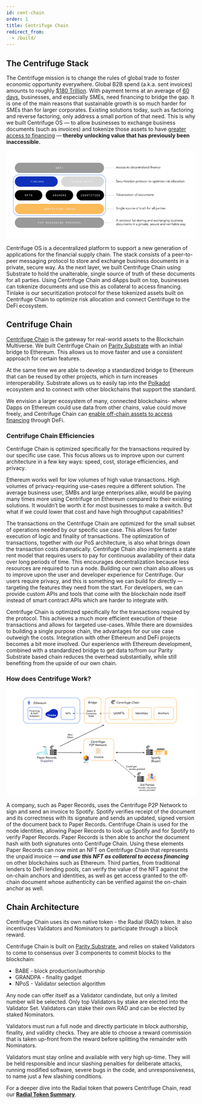 ```yaml
---
id: cent-chain
order: 1
title: Centrifuge Chain
redirect_from:
  - /build/
---
```


## The Centrifuge Stack

The Centrifuge mission is to change the rules of global trade to foster economic opportunity everywhere. Global B2B spend (a.k.a. sent invoices) amounts to roughly [\$180 Trillion](https://www.businesswire.com/news/home/20121017005521/en/Visa-Estimates-109.1-Trillion-Global-Commercial-Spend). With payment terms at an average of [60 days](https://www.statista.com/statistics/474224/average-wait-for-invoice-payment-by-sector-united-kingdom/), businesses, and especially SMEs, need financing to bridge the gap. It is one of the main reasons that sustainable growth is so much harder for SMEs than for larger corporates. Existing solutions today, such as factoring and reverse factoring, only address a small portion of that need. This is why we built Centrifuge OS — to allow businesses to exchange business documents (such as invoices) and tokenize those assets to have [greater access to financing](https://medium.com/centrifuge/centrifuge-tinlake-adding-real-world-assets-to-mcd-68cbcb67e9a4) — **thereby unlocking value that has previously been inaccessible.**

![Cent Stack](./images/cent-stack.png)

Centrifuge OS is a decentralized platform to support a new generation of applications for the financial supply chain. The stack consists of a peer-to-peer messaging protocol to store and exchange business documents in a private, secure way. As the next layer, we built Centrifuge Chain using Substrate to hold the unalterable, single source of truth of these documents for all parties. Using Centrifuge Chain and dApps built on top, businesses can tokenize documents and use this as collateral to access financing. Tinlake is our securitization protocol for these tokenized assets built on Centrifuge Chain to optimize risk allocation and connect Centrifuge to the DeFi ecosystem.

## Centrifuge Chain

[Centrifuge Chain](https://github.com/centrifuge/centrifuge-chain) is the gateway for real-world assets to the Blockchain Multiverse. We built Centrifuge Chain on [Parity Substrate](https://substrate.dev) with an initial bridge to Ethereum. This allows us to move faster and use a consistent approach for certain features.

At the same time we are able to develop a standardized bridge to Ethereum that can be reused by other projects, which in turn increases interoperability. Substrate allows us to easily tap into the [Polkadot](https://polkadot.network) ecosystem and to connect with other blockchains that support the standard.

We envision a larger ecosystem of many, connected blockchains- where Dapps on Ethereum could use data from other chains, value could move freely, and Centrifuge Chain can [enable off-chain assets to access financing](https://medium.com/centrifuge/centrifuge-chain-the-gateway-for-real-world-assets-to-the-blockchain-multiverse-41dd5597ecf1) through DeFi.

### Centrifuge Chain Efficiencies

Centrifuge Chain is optimized specifically for the transactions required by our specific use case. This focus allows us to improve upon our current architecture in a few key ways: speed, cost, storage efficiencies, and privacy.

Ethereum works well for low volumes of high value transactions. High volumes of privacy-requiring use-cases require a different solution. The average business user, SMBs and large enterprises alike, would be paying many times more using Centrifuge on Ethereum compared to their existing solutions. It wouldn’t be worth it for most businesses to make a switch. But what if we could lower that cost and have high throughput capabilities?

The transactions on the Centrifuge Chain are optimized for the small subset of operations needed by our specific use case. This allows for faster execution of logic and finality of transactions. The optimization of transactions, together with our PoS architecture, is also what brings down the transaction costs dramatically. Centrifuge Chain also implements a state rent model that requires users to pay for continuous availability of their data over long periods of time. This encourages decentralization because less resources are required to run a node. Building our own chain also allows us to improve upon the user and developer experience for Centrifuge. Our users require privacy, and this is something we can build for directly — targeting the features they need from the start. For developers, we can provide custom APIs and tools that come with the blockchain node itself instead of smart contract APIs which are harder to integrate with.

Centrifuge Chain is optimized specifically for the transactions required by the protocol. This achieves a much more efficient execution of these transactions and allows for targeted use-cases. While there are downsides to building a single purpose chain, the advantages for our use case outweigh the costs. Integration with other Ethereum and DeFi projects becomes a bit more involved. Our experience with Ethereum development, combined with a standardized bridge to get data to/from our Parity Substrate based chain reduces the overhead substantially, while still benefiting from the upside of our own chain.

### How does Centrifuge Work?

![Centrifuge OS Flow](./images/CentrifugeOS-flow.png)

A company, such as Paper Records, uses the Centrifuge P2P Network to sign and send an invoice to Spotify. Spotify verifies receipt of the document and its correctness with its signature and sends an updated, signed version of the document back to Paper Records. Centrifuge Chain is used for the node identities, allowing Paper Records to look up Spotify and for Spotify to verify Paper Records. Paper Records is then able to anchor the document hash with both signatures onto Centrifuge Chain. Using these elements Paper Records can now mint an NFT on Centrifuge Chain that represents the unpaid invoice — **_and use this NFT as collateral to access financing_** on other blockchains such as Ethereum. Third parties, from traditional lenders to DeFi lending pools, can verify the value of the NFT against the on-chain anchors and identities, as well as get access granted to the off-chain document whose authenticity can be verified against the on-chain anchor as well.

## Chain Architecture

Centrifuge Chain uses its own native token - the Radial (RAD) token. It also incentivizes Validators and Nominators to participate through a block reward.

Centrifuge Chain is built on [Parity Substrate](https://substrate.dev), and relies on staked Validators to come to consensus over 3 components to commit blocks to the blockchain:

- BABE - block production/authorship
- GRANDPA - finality gadget
- NPoS - Validator selection algorithm

Any node can offer itself as a Validator candindate, but only a limited number will be selected. Only top Validators by stake are elected into the Validator Set. Validators can stake their own RAD and can be elected by staked Nominators.

Validators must run a full node and directly particiate in block authorship, finality, and validity checks. They are able to choose a reward commission that is taken up-front from the reward before splitting the remainder with Nominators.

Validators must stay online and available with very high up-time. They will be held responsible and incur slashing penalties for deliberate attacks, running modified software, severe bugs in the code, and unresponsiveness, to name just a few slashing conditions.

For a deeper dive into the Radial token that powers Centrifuge Chain, read our **[Radial Token Summary](https://ir.centrifuge.io/static/rad-executive-summary-8e1bfe96bbae3981fe43e4bf1fbcec70.pdf)**.
